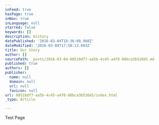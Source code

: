 ```yaml
---
inFeed: true
hasPage: true
inNav: true
inLanguage: null
starred: false
keywords: []
description: History
datePublished: '2016-03-04T18:36:08.968Z'
dateModified: '2016-03-04T17:58:13.603Z'
title: Our Story
author: []
sourcePath: _posts/2016-03-04-08518df7-aa5b-4c45-a4f0-88bca3b526b5.md
published: true
authors: []
publisher:
  name: null
  domain: null
  url: null
  favicon: null
url: 08518df7-aa5b-4c45-a4f0-88bca3b526b5/index.html
_type: Article

---
```

Test Page
